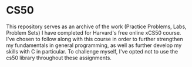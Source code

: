 # CS50
This repository serves as an archive of the work (Practice Problems, Labs, Problem Sets) I have completed for Harvard's free online xCS50 course. I've chosen to follow along with this course in order to further strengthen my fundamentals in general programming, as well as further develop my skills with C in particular. To challenge myself, I've opted not to use the cs50 library throughout these assignments.
